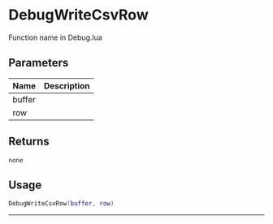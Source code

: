 # DebugWriteCsvRow

Function name in Debug.lua

## Parameters

| Name   | Description |
| ------ | ----------- |
| buffer |             |
| row    |             |

## Returns

`none`

## Usage

```lua
DebugWriteCsvRow(buffer, row)
```

---
